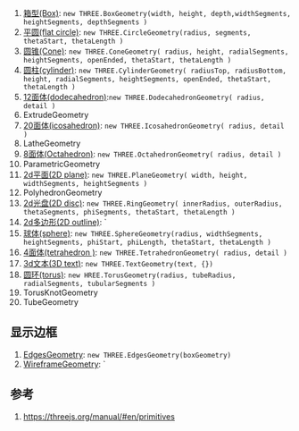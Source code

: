

1. [箱型(Box)](https://threejs.org/docs/#api/en/geometries/BoxGeometry): `new THREE.BoxGeometry(width, height, depth,widthSegments, heightSegments, depthSegments )`
2. [平圆(flat circle)](https://threejs.org/docs/#api/en/geometries/CircleGeometry): `new THREE.CircleGeometry(radius, segments, thetaStart, thetaLength )`
3. [圆锥(Cone)](https://threejs.org/docs/#api/en/geometries/ConeGeometry): `new THREE.ConeGeometry( radius, height, radialSegments, heightSegments, openEnded, thetaStart, thetaLength )`
4. [圆柱(cylinder)](https://threejs.org/docs/#api/en/geometries/CylinderGeometry): `new THREE.CylinderGeometry( radiusTop, radiusBottom, height, radialSegments, heightSegments, openEnded, thetaStart, thetaLength )`
5. [12面体(dodecahedron)](https://threejs.org/docs/#api/en/geometries/DodecahedronGeometry):`new THREE.DodecahedronGeometry( radius, detail )`
6. ExtrudeGeometry
7. [20面体(icosahedron)](https://threejs.org/docs/#api/en/geometries/IcosahedronGeometry): `new THREE.IcosahedronGeometry( radius, detail )`
8. LatheGeometry
9. [8面体(Octahedron)](https://threejs.org/docs/#api/en/geometries/OctahedronGeometry): `new THREE.OctahedronGeometry( radius, detail )`
10. ParametricGeometry
11. [2d平面(2D plane)](https://threejs.org/docs/#api/en/geometries/PlaneGeometry): `new THREE.PlaneGeometry( width, height, widthSegments, heightSegments )`
12. PolyhedronGeometry
13. [2d光盘(2D disc)](https://threejs.org/docs/#api/en/geometries/RingGeometry): `new THREE.RingGeometry( innerRadius, outerRadius, thetaSegments, phiSegments, thetaStart, thetaLength )`
14. [2d多边形(2D outline)](https://threejs.org/docs/#api/en/geometries/ShapeGeometry): `
15. [球体(sphere)](https://threejs.org/docs/#api/en/geometries/SphereGeometry): `new THREE.SphereGeometry(radius, widthSegments, heightSegments, phiStart, phiLength, thetaStart, thetaLength )`
16. [4面体(tetrahedron )](https://threejs.org/docs/#api/en/geometries/TetrahedronGeometry): `new THREE.TetrahedronGeometry( radius, detail )`
17. [3d文本(3D text)](https://threejs.org/docs/#api/en/geometries/TextGeometry): `new THREE.TextGeometry(text, {})`
18. [圆环(torus)](https://threejs.org/docs/#api/en/geometries/TorusGeometry): `new HREE.TorusGeometry(radius, tubeRadius, radialSegments, tubularSegments )`
19. TorusKnotGeometry
20. TubeGeometry



## 显示边框

1. [EdgesGeometry](https://threejs.org/docs/#api/en/geometries/EdgesGeometry): `new THREE.EdgesGeometry(boxGeometry)`
2. [WireframeGeometry](https://threejs.org/docs/#api/en/geometries/WireframeGeometry): `

## 参考
1. https://threejs.org/manual/#en/primitives












